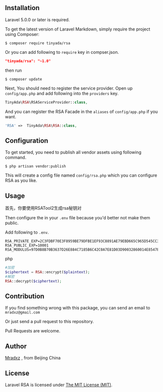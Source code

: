 ## Installation

Laravel 5.0.0 or later is required.

To get the latest version of Laravel Markdown, simply require the project using Composer:

```
$ composer require tinyada/rsa
```

Or you can add following to `require` key in compser.json.

```json
"tinyada/rsa": "~1.0"
```

then run

```
$ composer update
```

Next, You should need to register the service provider. Open up `config/app.php` and add following into the `providers` key.

```php
TinyAda\RSA\RSAServiceProvider::class,
```

And you can register the RSA Facade in the `aliases` of `config/app.php` if you want.

```php
'RSA' =>  TinyAda\RSA\RSA::class,
```

## Configuration

To get started, you need to publish all vendor assets using following command.

```
$ php artisan vendor:publish
```

This will create a config file named `config/rsa.php` which you can configure RSA as you like.

## Usage

首先，你要使用RSATool2生成rsa秘钥对

Then configure the in your `.env` file because you'd better not make them public.

Add following to `.env`.

```
RSA_PRIVATE_EXP=2C3FDBF70E3F8959BE79DFBE1EF93C8891AE79EBD665C965D545CC3B30D0F04716607ADFD5550FB9D03E050BF46149DD4BB492F863F6C9A0857594E5368E7B93FE5DAD6394997773B548ED357252430BE8724B02007A64E0EEF3F78EF2618FECE452454B4511C1938C6E11B5D0438ADEDC19B4689BDF5285FA93F4DA37EDA659
RSA_PUBLIC_EXP=10001
RSA_MODULUS=97D0B8B70B3637D26E884C7185B6C42C0A7E81D03D90032860014E8547EA5B81E5FEAD35509C2BD5DD5066A1528B687CDF231F21BB36157CB44EF0E4BBC7F4ACAE75AC8BB0B0B9CBF4C678E605D0A227E80A635212967779AD31FE7CF73421A9B1A74E1290794590ABBC905D18490E54019FAE64BA9E1963B318938F6D260CE1
```
php
```php
#加密
$ciphertext = RSA::encrypt($plaintext);
#解密
RSA::decrypt($ciphertext);
```

## Contribution

If you find something wrong with this package, you can send an email to `mradxz@gmail.com`

Or just send a pull request to this repository. 

Pull Requests are welcome.

## Author

[Mradxz](http://www.mradxz.com) , from Beijing China

## License

Laravel RSA is licensed under [The MIT License (MIT)](https://github.com/TinyAda/RSA/blob/master/LICENSE).
